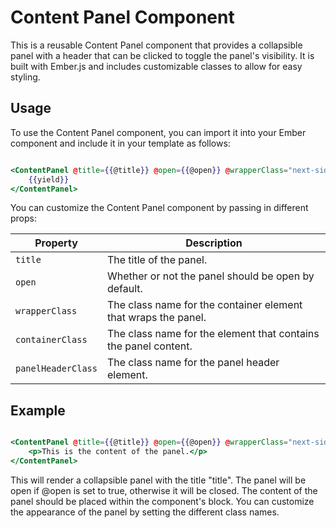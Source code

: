 # Content Panel Component

This is a reusable Content Panel component that provides a collapsible panel with a header that can be clicked to toggle the panel's visibility. It is built with Ember.js and includes customizable classes to allow for easy styling.

## Usage

To use the Content Panel component, you can import it into your Ember component and include it in your template as follows:

```hbs

<ContentPanel @title={{@title}} @open={{@open}} @wrapperClass="next-sidebar-panel-container" @containerClass="next-sidebar-panel" @panelHeaderClass="next-sidebar-panel-toggle">
    {{yield}}
</ContentPanel>

```

You can customize the Content Panel component by passing in different props:

| Property           | Description                                                     |
|--------------------|-----------------------------------------------------------------|
| `title`            | The title of the panel.                                         |
| `open`             | Whether or not the panel should be open by default.             |
| `wrapperClass`     | The class name for the container element that wraps the panel.  |
| `containerClass`   | The class name for the element that contains the panel content. |
| `panelHeaderClass` | The class name for the panel header element.                    |

## Example

```hbs

<ContentPanel @title={{@title}} @open={{@open}} @wrapperClass="next-sidebar-panel-container" @containerClass="next-sidebar-panel" @panelHeaderClass="next-sidebar-panel-toggle">
    <p>This is the content of the panel.</p>
</ContentPanel>

```

This will render a collapsible panel with the title "title". The panel will be open if @open is set to true, otherwise it will be closed. The content of the panel should be placed within the component's block. You can customize the appearance of the panel by setting the different class names.


